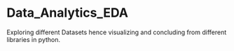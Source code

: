 # Data_Analytics_EDA
Exploring different Datasets hence visualizing and concluding from different libraries in python.
